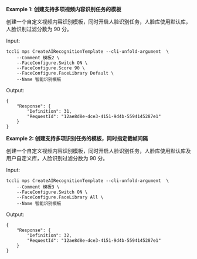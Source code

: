 **Example 1: 创建支持多项视频内容识别任务的模板**

创建一个自定义视频内容识别模板，同时开启人脸识别任务，人脸库使用默认库，人脸识别过滤分数为 90 分。

Input: 

```
tccli mps CreateAIRecognitionTemplate --cli-unfold-argument  \
    --Comment 模板2 \
    --FaceConfigure.Switch ON \
    --FaceConfigure.Score 90 \
    --FaceConfigure.FaceLibrary Default \
    --Name 智能识别模板
```

Output: 
```
{
    "Response": {
        "Definition": 31,
        "RequestId": "12ae8d8e-dce3-4151-9d4b-5594145287e1"
    }
}
```

**Example 2: 创建支持多项识别任务的模板，同时指定截帧间隔**

创建一个自定义视频内容识别模板，同时开启人脸识别任务，人脸库使用默认库及用户自定义库，人脸识别过滤分数为 90 分。

Input: 

```
tccli mps CreateAIRecognitionTemplate --cli-unfold-argument  \
    --Comment 模板3 \
    --FaceConfigure.Switch ON \
    --FaceConfigure.FaceLibrary All \
    --Name 智能识别模板
```

Output: 
```
{
    "Response": {
        "Definition": 32,
        "RequestId": "12ae8d8e-dce3-4151-9d4b-5594145287e1"
    }
}
```

